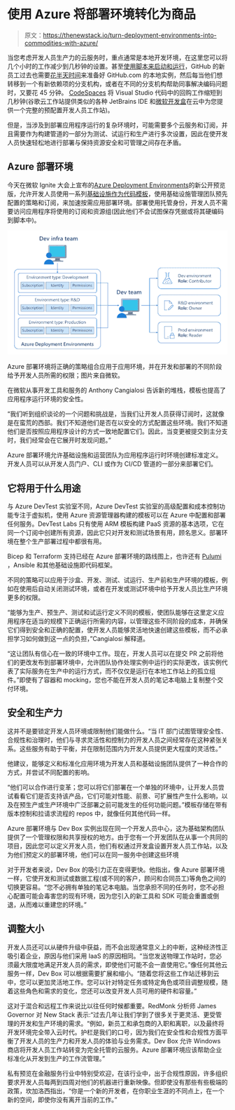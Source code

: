 # 使用 Azure 将部署环境转化为商品

> 原文：<https://thenewstack.io/turn-deployment-environments-into-commodities-with-azure/>

当您考虑开发人员生产力的云服务时，重点通常是本地开发环境，在这里您可以将几个小时的工作减少到几秒钟的设置。甚至[使用脚本来启动和运行](https://github.blog/2015-06-30-scripts-to-rule-them-all/)，GitHub 的新员工过去也需要[花半天时间](https://github.blog/2021-08-11-githubs-engineering-team-moved-codespaces/)来准备好 GitHub.com 的本地实例，然后每当他们想转移到一个有新依赖项的分支机构，或者在不同的分支机构帮助同事解决编码问题时，又要花 45 分钟。 [CodeSpaces](https://github.com/features/codespaces) 将 Visual Studio 代码中的回购工作缩短到几秒钟(谷歌云工作站提供类似的各种 JetBrains IDE 和[微软开发盒](https://azure.microsoft.com/en-us/services/dev-box/)在云中为您提供一个完整的预配置开发人员工作站)。

但是，当涉及到部署应用程序运行的复杂环境时，可能需要多个云服务和订阅，并且需要作为构建管道的一部分为测试、试运行和生产进行多次设置，因此在使开发人员快速轻松地进行部署与保持资源安全和可管理之间存在矛盾。

## **Azure 部署环境**

今天在微软 Ignite 大会上宣布的[Azure Deployment Environments](https://aka.ms/deploymentenvironments)的新公开预览版，允许开发人员使用一系列[基础设施作为代码模板](https://aka.ms/deployment-environments/create-environments)，使用基础设施管理团队预先配置的策略和订阅，来加速按需应用部署环境。部署使用托管身份，开发人员不需要访问应用程序将使用的订阅和资源组(因此他们不会试图保存凭据或将其硬编码到脚本中)。

![Azure Deployment Environments](img/c24bc027eddabb149fd52817d7b4cbf5.png)

Azure 部署环境将正确的策略组合应用于应用环境，并在开发和部署的不同阶段给予开发人员所需的权限；图片来自微软。

在微软从事开发工具和服务的 Anthony Cangialosi 告诉新的堆栈，模板也提高了应用程序运行环境的安全性。

“我们听到组织谈论的一个问题和挑战是，当我们让开发人员获得订阅时，这就像是在蛮荒的西部。我们不知道他们是否在以安全的方式配置这些环境。我们不知道他们是否按照应用程序设计的方式一致地配置它们。因此，当变更被提交到主分支时，我们经常会在它展开时发现问题。”

Azure 部署环境允许基础设施和运营团队为应用程序运行时环境创建标准定义。开发人员可以从开发人员门户、CLI 或作为 CI/CD 管道的一部分来部署它们。

## **它将用于什么用途**

与 Azure DevTest 实验室不同，Azure DevTest 实验室的高级配置和成本控制功能专注于虚拟机，使用 Azure 资源管理器构建的模板可以在 Azure 中配置和部署任何服务。DevTest Labs 只有使用 ARM 模板构建 PaaS 资源的基本选项，它在同一个订阅中创建所有资源，因此它只对开发和测试场景有用，顾名思义。部署环境在整个生产部署过程中都很有用。

Bicep 和 Terraform 支持已经在 Azure 部署环境的路线图上，也许还有 [Pulumi](https://thenewstack.io/infrastructure-is-code-and-with-pulumi-2-0-so-is-architecture-and-policy/) ，Ansible 和其他基础设施即代码框架。

不同的策略可以应用于沙盒、开发、测试、试运行、生产前和生产环境的模板，例如在使用后自动关闭测试环境，或者在开发或测试环境中给予开发人员比生产环境更多的权限。

“能够为生产、预生产、测试和试运行定义不同的模板，使团队能够在这里定义应用程序在适当的规模下正确运行所需的内容，以管理这些不同阶段的成本，并确保它们得到安全和正确的配置，使开发人员能够灵活地快速创建这些模板，而不必承担学习如何做到这一点的负担，”Cangialosi 解释道。

“这让团队有信心在一致的环境中工作。现在，开发人员可以在提交 PR 之前将他们的更改发布到部署环境中，允许团队协作处理实例中运行的实际更改，该实例代表了实际服务在生产中的运行方式，而不仅仅是运行在本地工作站上的孤立组件。”即使有了容器和 mocking，您也不能在开发人员的笔记本电脑上复制整个交付环境。

## **安全和生产力**

这并不是要锁定开发人员环境或限制他们能做什么。“当 IT 部门试图管理安全性、合规性和治理时，他们与寻求灵活性和控制力的开发人员之间经常存在这种紧张关系。这些服务有助于平衡，并在限制范围内为开发人员提供更大程度的灵活性。”

他建议，能够定义和标准化应用环境为开发人员和基础设施团队提供了一种合作的方式，并尝试不同配置的影响。

“他们可以合作进行变革；您可以将它们部署在一个单独的环境中，让开发人员尝试看看它们是否支持该产品，它们可能对性能、前景、可扩展性产生什么影响，以及在预生产或生产环境中广泛部署之前可能发生的任何功能问题。”模板存储在带有版本控制和拉请求流程的 repos 中，就像任何其他代码一样。

Azure 部署环境与 Dev Box 实例出现在同一个开发人员中心，这为基础架构团队提供了一个管理权限和共享授权的地方。由于您有一个开发团队在从事一个共同的项目，因此您可以定义开发人员，他们有权通过开发盒设置开发人员工作站，以及为他们预定义的部署环境，他们可以在同一服务中创建这些环境

对于开发者来说，Dev Box 的吸引力正在变得更快。他指出，像 Azure 部署环境一样，它使开发和测试或数据工程(或不同的客户，顾问和合同员工)等角色之间的切换更容易。“您不必拥有单独的笔记本电脑。当您承担不同的任务时，您不必担心配置可能会毒害您的现有环境，因为您引入的新工具和 SDK 可能会重置或倒退，从而难以重建您的环境。”

## **调整大小**

开发人员还可以从硬件升级中获益，而不会出现通常意义上的中断，这种经济性正吸引着企业，原因与他们采用 IaaS 的原因相同。“当您发送物理工作站时，您必须最大限度地满足开发人员的需求，即使他们可能不会一直使用它。”像任何其他云服务一样，Dev Box 可以根据需要扩展和缩小。“随着您将这些工作站迁移到云中，您可以更加灵活地工作。您可以针对特定任务或特定角色或项目调整规模，随着这些角色和需求的变化，您还可以改变开发人员可用的硬件和容量。”

这对于混合和远程工作来说比以往任何时候都重要。RedMonk 分析师 James Governor 对 New Stack 表示:“过去几年让我们学到了很多关于更灵活、更受管理的开发和生产环境的需求。“例如，新员工和承包商的入职和离职，以及最终将开发环境完全带入云时代。护栏是我们的口号，因为我们在安全性和合规性方面平衡了开发人员的生产力和开发人员的体验与业务需求。Dev Box 允许 Windows 商店将开发人员工作站转变为完全托管的云服务。Azure 部署环境应该帮助企业标准化从开发到生产的工作流管理。”

私有预览在金融服务行业中特别受欢迎，在该行业中，出于合规性原因，许多组织要求开发人员每两到四周对他们的机器进行重新映像。但即使没有那些有些极端的政策，坎加洛西指出，“你是一个新的开发者，在你职业生涯的不同点上，在一个新的空间，即使你没有离开当前的工作。”

<svg xmlns:xlink="http://www.w3.org/1999/xlink" viewBox="0 0 68 31" version="1.1"><title>Group</title> <desc>Created with Sketch.</desc></svg>